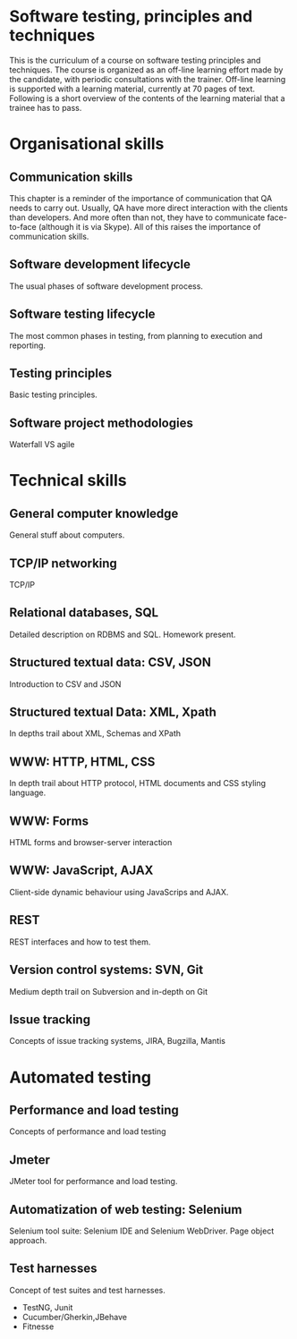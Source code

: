 # Software testing, principles and techniques

This is the curriculum of a course on software testing principles and techniques.
The course is organized as an off-line learning effort made by the candidate, with
periodic consultations with the trainer. Off-line learning is supported with a learning
material, currently at 70 pages of text. Following is a short overview of the contents
of the learning material that a trainee has to pass.

# Organisational skills

## Communication skills

This chapter is a reminder of the importance of communication that QA needs to carry out.
Usually, QA have more direct interaction with the clients than developers. And more
often than not, they have to communicate face-to-face (although it is via Skype).
All of this raises the importance of communication skills.

## Software development lifecycle

The usual phases of software development process.

## Software testing lifecycle

The most common phases in testing, from planning to execution and reporting.

## Testing principles

Basic testing principles.

## Software project methodologies

Waterfall VS agile

# Technical skills

## General computer knowledge

General stuff about computers.

## TCP/IP networking

TCP/IP

## Relational databases, SQL

Detailed description on RDBMS and SQL. Homework present.

## Structured textual data: CSV, JSON

Introduction to CSV and JSON

## Structured textual Data: XML, Xpath

In depths trail about XML, Schemas and XPath

## WWW: HTTP, HTML, CSS

In depth trail about HTTP protocol, HTML documents and CSS styling language.

## WWW: Forms

HTML forms and browser-server interaction

## WWW: JavaScript, AJAX

Client-side dynamic behaviour using JavaScrips and AJAX.

## REST

REST interfaces and how to test them.

## Version control systems: SVN, Git

Medium depth trail on Subversion and in-depth on Git

## Issue tracking

Concepts of issue tracking systems, JIRA, Bugzilla, Mantis

# Automated testing

## Performance and load testing

Concepts of performance and load testing

## Jmeter

JMeter tool for performance and load testing.

## Automatization of web testing: Selenium

Selenium tool suite: Selenium IDE and Selenium WebDriver. Page object approach.

## Test harnesses

Concept of test suites and test harnesses.

- TestNG, Junit
- Cucumber/Gherkin,JBehave
- Fitnesse